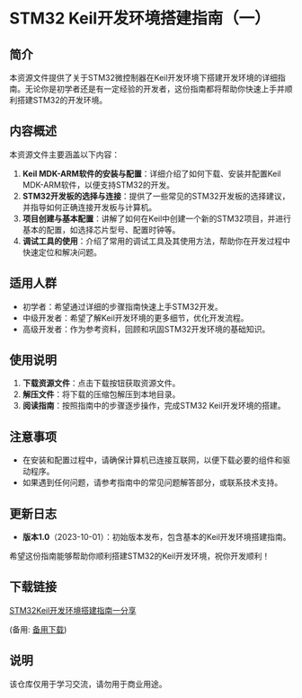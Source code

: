 # STM32 Keil开发环境搭建指南（一）

## 简介

本资源文件提供了关于STM32微控制器在Keil开发环境下搭建开发环境的详细指南。无论你是初学者还是有一定经验的开发者，这份指南都将帮助你快速上手并顺利搭建STM32的开发环境。

## 内容概述

本资源文件主要涵盖以下内容：

1. **Keil MDK-ARM软件的安装与配置**：详细介绍了如何下载、安装并配置Keil MDK-ARM软件，以便支持STM32的开发。
2. **STM32开发板的选择与连接**：提供了一些常见的STM32开发板的选择建议，并指导如何正确连接开发板与计算机。
3. **项目创建与基本配置**：讲解了如何在Keil中创建一个新的STM32项目，并进行基本的配置，如选择芯片型号、配置时钟等。
4. **调试工具的使用**：介绍了常用的调试工具及其使用方法，帮助你在开发过程中快速定位和解决问题。

## 适用人群

- 初学者：希望通过详细的步骤指南快速上手STM32开发。
- 中级开发者：希望了解Keil开发环境的更多细节，优化开发流程。
- 高级开发者：作为参考资料，回顾和巩固STM32开发环境的基础知识。

## 使用说明

1. **下载资源文件**：点击下载按钮获取资源文件。
2. **解压文件**：将下载的压缩包解压到本地目录。
3. **阅读指南**：按照指南中的步骤逐步操作，完成STM32 Keil开发环境的搭建。

## 注意事项

- 在安装和配置过程中，请确保计算机已连接互联网，以便下载必要的组件和驱动程序。
- 如果遇到任何问题，请参考指南中的常见问题解答部分，或联系技术支持。

## 更新日志

- **版本1.0**（2023-10-01）：初始版本发布，包含基本的Keil开发环境搭建指南。

希望这份指南能够帮助你顺利搭建STM32的Keil开发环境，祝你开发顺利！

## 下载链接
[STM32Keil开发环境搭建指南一分享](https://pan.quark.cn/s/03257879ebad) 

(备用: [备用下载](https://pan.baidu.com/s/1pBcQCUiDIzXxIqEKc1mzEw?pwd=1234))

## 说明

该仓库仅用于学习交流，请勿用于商业用途。
